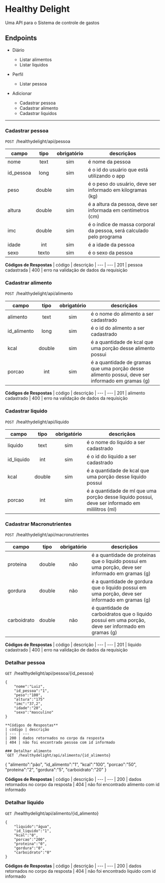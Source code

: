 # Healthy Delight

Uma API para o Sistema de controle de gastos

## Endpoints
- Diário 
    - Listar alimentos
    - Listar liquidos
   
- Perfil
    - Listar pessoa

- Adicionar
    - Cadastrar pessoa
    - Cadastrar alimento
    - Cadastrar liquidos

--- 

### Cadastrar pessoa
`POST `/healthydelight/api/pessoa

| campo | tipo | obrigatório | descriçãos
| --- | :---: | :---: | ---
| nome | text | sim | é nome da pessoa
| id_pessoa | long | sim | é o id do usuário que está utilizando o app
| peso | double | sim | é o peso do usuário, deve ser informado em kilogramas (kg)
| altura | double | sim | é a altura da pessoa, deve ser informada em centímetros (cm)
| imc | double | sim | é o índice de massa corporal da pessoa, será calculado pelo programa
| idade | int | sim | é a idade da pessoa
| sexo | texto | sim | é o sexo da pessoa

**Códigos de Respostas**
| código | descrição
| --- | ---
| 201 | pessoa cadastrada
| 400 | erro na validação de dados da requisição

### Cadastrar alimento
`POST `/healthydelight/api/alimento

| campo | tipo | obrigatório | descriçãos
| --- | :---: | :---: | ---
| alimento | text | sim | é o nome do alimento a ser cadastrado
| id_alimento | long | sim | é o id do alimento a ser cadastrado
| kcal | double | sim | é a quantidade de kcal que uma porção desse alimento possui
| porcao | int | sim | é a quantidade de gramas que uma porção desse alimento possui, deve ser informado em gramas (g)


**Códigos de Respostas**
| código | descrição
| --- | ---
| 201 | alimento cadastrado
| 400 | erro na validação de dados da requisição

### Cadastrar liquido
`POST `/healthydelight/api/liquido

| campo | tipo | obrigatório | descriçãos
| --- | :---: | :---: | ---
| liquido | text | sim | é o nome do liquido a ser cadastrado
| id_liquido | int | sim | é o id do liquido a ser cadastrado
| kcal | double | sim | é a quantidade de kcal que uma porção desse liquido possui
| porcao | int | sim | é a quantidade de ml que uma porção desse liquido possui, deve ser informado em mililitros (ml)


### Cadastrar Macronutrientes
`POST `/healthydelight/api/macronutrientes

| campo | tipo | obrigatório | descriçãos
| --- | :---: | :---: | ---
| proteina | double | não | é a quantidade de proteinas que o liquido possui em uma porção, deve ser informado em gramas (g)
| gordura | double | não | é a quantidade de gordura que o liquido possui em uma porção, deve ser informado em gramas (g)
| carboidrato | double | não | é quantidade de carboidratos que o liquido possui em uma porção, deve ser informado em gramas (g)

**Códigos de Respostas**
| código | descrição
| --- | ---
| 201 | liquido cadastrado
| 400 | erro na validação de dados da requisição


### Detalhar pessoa
`GET `/healthydelight/api/pessoa/{id_pessoa}
```
{
    "nome":"Luiz",
    "id_pessoa":"1",
    "peso":"100",
    "altura":"175"
    "imc":"37,2",
    "idade":"20",
    "sexo":"masculino"
}

**Códigos de Respostas**
| código | descrição
| --- | ---
| 200 | dados retornados no corpo da resposta
| 404 | não foi encontrado pessoa com id informado

### Detalhar alimento
`GET `/healthydelight/api/alimento/{id_alimento}
```
{
    "alimento":"pão",
    "id_alimento":"1",
    "kcal":"100",
    "porcao":"50",
    "proteina":"2",
    "gordura":"5",
    "carboidrato":"20"
}

**Códigos de Respostas**
| código | descrição
| --- | ---
| 200 | dados retornados no corpo da resposta
| 404 | não foi encontrado alimento com id informado

### Detalhar liquido
`GET `/healthydelight/api/alimento/{id_alimento}
```
{
    "liquido":"água",
    "id_liquido":"1",
    "kcal":"0",
    "porcao":"200",
    "proteina":"0",
    "gordura":"0",
    "carboidrato":"0"
}
```

**Códigos de Respostas**
| código | descrição
| --- | ---
| 200 | dados retornados no corpo da resposta
| 404 | não foi encontrado liquido com id informado
